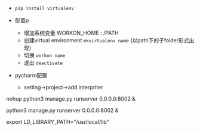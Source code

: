 - `pip install virtualenv`

- 配置p

  - 增加系统变量  WORKON_HOME : /PATH
  - 创建virtual environment `mkvirtualenv name`  (以path下的子folder形式出现)
  - 切换 `workon name`
  - 退出 `deactivate`

- pycharm配置

  - setting->project->add interpriter

    



nohup python3 manage.py runserver 0.0.0.0:8002 &



python3 manage.py runserver 0.0.0.0:8002 &



export LD_LIBRARY_PATH="/usr/local/lib"

